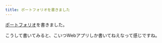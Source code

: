```yaml
---
title: ポートフォリオを書きました
---
```


[ポートフォリオ](/portfolio.html)を書きました。

こうして書いてみると、こいつWebアプリしか書いてねえなって感じですね。
